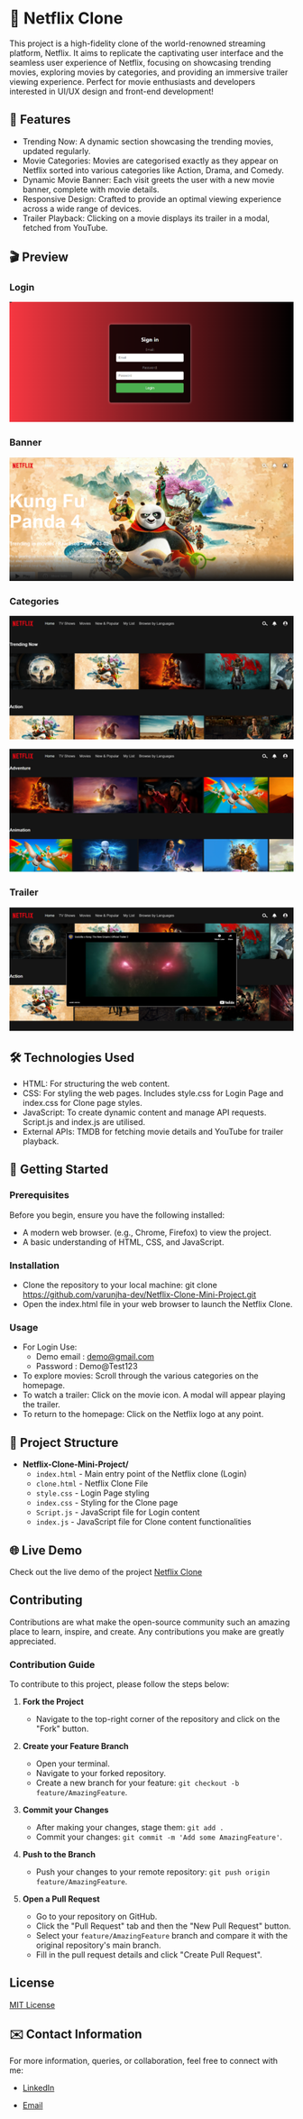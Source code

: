 # 🎥 Netflix Clone

This project is a high-fidelity clone of the world-renowned streaming platform, Netflix. It aims to replicate the captivating user interface and the seamless user experience of Netflix, focusing on showcasing trending movies, exploring movies by categories, and providing an immersive trailer viewing experience. Perfect for movie enthusiasts and developers interested in UI/UX design and front-end development!

## 🌟 Features

- Trending Now: A dynamic section showcasing the trending movies, updated regularly.
- Movie Categories: Movies are categorised exactly as they appear on Netflix sorted into various categories like Action, Drama, and Comedy.
- Dynamic Movie Banner: Each visit greets the user with a new movie banner, complete with movie details.
- Responsive Design: Crafted to provide an optimal viewing experience across a wide range of devices.
- Trailer Playback: Clicking on a movie displays its trailer in a modal, fetched from YouTube.

## 🎬 Preview

### Login

![Login Form](https://github.com/varunjha-dev/Netflix-Clone-Mini-Project/blob/main/Project%20Screen%20Shots/Login.png?raw=true)

### Banner

![Banner Section](<https://github.com/varunjha-dev/Netflix-Clone-Mini-Project/blob/main/Project%20Screen%20Shots/Banner%20Section%20(Home).png?raw=true>)

### Categories

![Categories Section](https://github.com/varunjha-dev/Netflix-Clone-Mini-Project/blob/main/Project%20Screen%20Shots/Movie%20Categories.png?raw=true)

![Categories Sections](https://github.com/varunjha-dev/Netflix-Clone-Mini-Project/blob/main/Project%20Screen%20Shots/Categories.png?raw=true)

### Trailer

![Login Form](https://github.com/varunjha-dev/Netflix-Clone-Mini-Project/blob/main/Project%20Screen%20Shots/Trailer%20Play.png?raw=true)

## 🛠 Technologies Used

- HTML: For structuring the web content.
- CSS: For styling the web pages. Includes style.css for Login Page and index.css for Clone page styles.
- JavaScript: To create dynamic content and manage API requests. Script.js and index.js are utilised.
- External APIs: TMDB for fetching movie details and YouTube for trailer playback.

## 🚀 Getting Started

### Prerequisites

Before you begin, ensure you have the following installed:

- A modern web browser. (e.g., Chrome, Firefox) to view the project.
- A basic understanding of HTML, CSS, and JavaScript.

### Installation

- Clone the repository to your local machine:
  git clone https://github.com/varunjha-dev/Netflix-Clone-Mini-Project.git
- Open the index.html file in your web browser to launch the Netflix Clone.

### Usage

- For Login Use:
  - Demo email : demo@gmail.com
  - Password : Demo@Test123
- To explore movies: Scroll through the various categories on the homepage.
- To watch a trailer: Click on the movie icon. A modal will appear playing the trailer.
- To return to the homepage: Click on the Netflix logo at any point.

## 📂 Project Structure

- **Netflix-Clone-Mini-Project/**
  - `index.html` - Main entry point of the Netflix clone (Login)
  - `clone.html` - Netflix Clone File
  - `style.css` - Login Page styling
  - `index.css` - Styling for the Clone page
  - `Script.js` - JavaScript file for Login content
  - `index.js` - JavaScript file for Clone content functionalities

## 🌐 Live Demo

Check out the live demo of the project
[Netflix Clone](https://varunjha-dev.github.io/Netflix-Clone-Mini-Project)

## Contributing

Contributions are what make the open-source community such an amazing place to learn, inspire, and create. Any contributions you make are greatly appreciated.

### Contribution Guide

To contribute to this project, please follow the steps below:

1. **Fork the Project**

   - Navigate to the top-right corner of the repository and click on the "Fork" button.

2. **Create your Feature Branch**

   - Open your terminal.
   - Navigate to your forked repository.
   - Create a new branch for your feature: `git checkout -b feature/AmazingFeature`.

3. **Commit your Changes**

   - After making your changes, stage them: `git add .`
   - Commit your changes: `git commit -m 'Add some AmazingFeature'`.

4. **Push to the Branch**

   - Push your changes to your remote repository: `git push origin feature/AmazingFeature`.

5. **Open a Pull Request**
   - Go to your repository on GitHub.
   - Click the "Pull Request" tab and then the "New Pull Request" button.
   - Select your `feature/AmazingFeature` branch and compare it with the original repository's main branch.
   - Fill in the pull request details and click "Create Pull Request".

## License

[MIT License](LICENSE)

## ✉️ Contact Information

For more information, queries, or collaboration, feel free to connect with me:

- [LinkedIn](https://www.linkedin.com/in/varunjha-dev)

- [Email](mailto:varunjha.dev@gmail.com)
